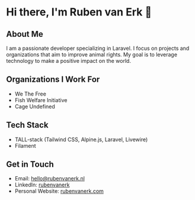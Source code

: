 # Hi there, I'm Ruben van Erk 👋

## About Me
I am a passionate developer specializing in Laravel. I focus on projects and organizations that aim to improve animal rights. My goal is to leverage technology to make a positive impact on the world.

## Organizations I Work For
- We The Free
- Fish Welfare Initiative
- Cage Undefined

## Tech Stack
- TALL-stack (Tailwind CSS, Alpine.js, Laravel, Livewire)
- Filament

## Get in Touch
- Email: hello@rubenvanerk.nl
- LinkedIn: [rubenvanerk](https://www.linkedin.com/in/rubenvanerk)
- Personal Website: [rubenvanerk.com](https://rubenvanerk.com)
